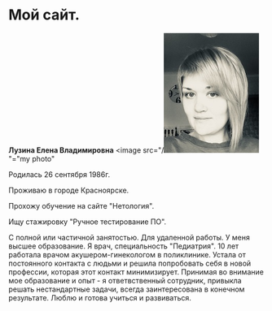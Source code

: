 # Мой сайт. 
**Лузина Елена Владимировна**
<image src="/![Alt text](IMG_8909-3.jpeg)"="my photo"

Родилась 26 сентября 1986г.

Проживаю в городе Красноярске.

Прохожу обучение на сайте "Нетология".

Ищу стажировку "Ручное тестирование ПО".

С полной или частичной занятостью.
Для удаленной работы.
У меня высшее образование. Я врач, специальность "Педиатрия".
10 лет работала врачом акушером-гинекологом в поликлинике.
Устала от постоянного контакта с людьми и решила попробовать себя в новой профессии, которая этот контакт минимизирует. Принимая во внимание мое образование и опыт - я ответвственный сотрудник, привыкла решать нестандартные задачи, всегда заинтересована в конечном результате. Люблю и готова учиться и развиваться. 